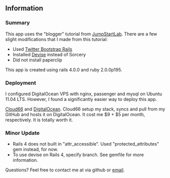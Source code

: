 ## Information

### Summary

This app uses the "blogger" tutorial from [JumpStartLab](http://tutorials.jumpstartlab.com/projects/blogger.html). There are a few
slight modifications that I made from this tutorial:

* Used [Twitter Bootstrap Rails](https://github.com/seyhunak/twitter-bootstrap-rails)
* Installed [Devise](https://github.com/plataformatec/devise) instead of Sorcery
* Did not install paperclip

This app is created using rails 4.0.0 and ruby 2.0.0p195.

### Deployment

I configured DigitalOcean VPS with nginx, passenger and mysql on Ubuntu 11.04 LTS. However, I found a significantly easier way
to deploy this app.

[Cloud66](https://www.cloud66.com) and [DigitalOcean](https://www.digitalocean.com/). Cloud66 setup my stack, syncs and pull
from my GitHub and hosts it on DigitalOcean. It cost me $9 + $5 per month, respectively. It is totally worth it.

### Minor Update

* Rails 4 does not built in "attr_accessible". Used "protected_attributes" gem instead, for now.
* To use devise on Rails 4, specify branch. See gemfile for more information.

Questions? Feel free to contact me at via github or [email](mailto:alvinangbs@gmail.com).
